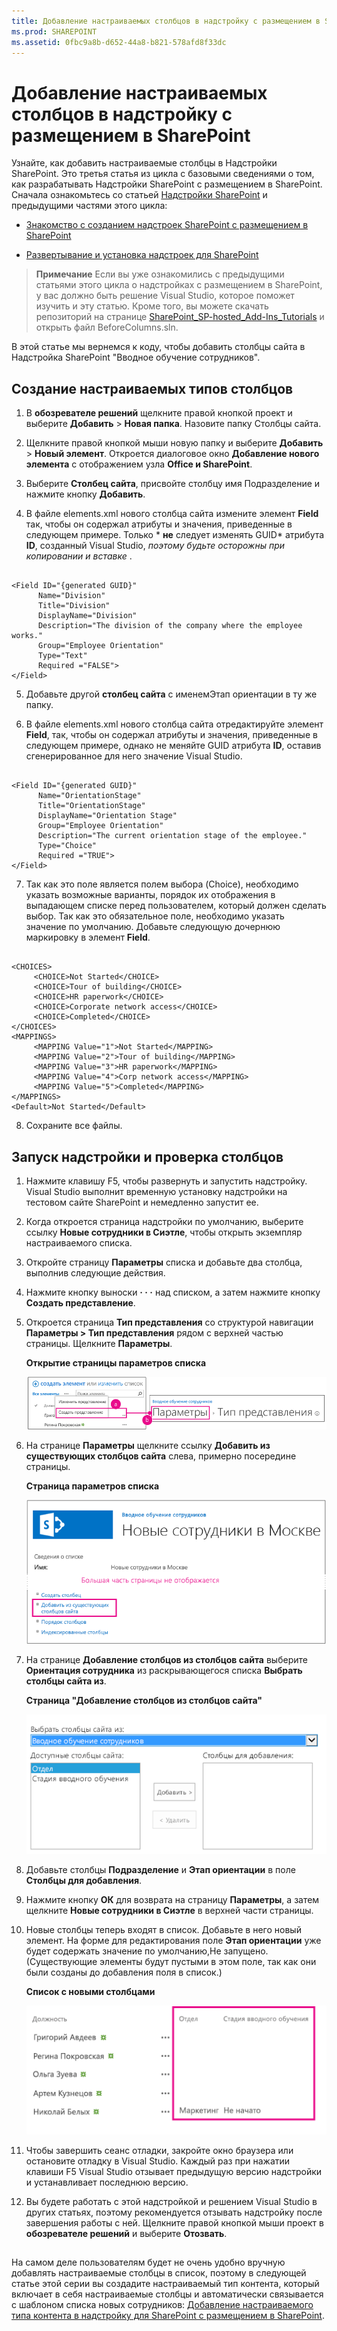 ```yaml
---
title: Добавление настраиваемых столбцов в надстройку с размещением в SharePoint
ms.prod: SHAREPOINT
ms.assetid: 0fbc9a8b-d652-44a8-b821-578afd8f33dc
---
```



# Добавление настраиваемых столбцов в надстройку с размещением в SharePoint
Узнайте, как добавить настраиваемые столбцы в Надстройки SharePoint.
Это третья статья из цикла с базовыми сведениями о том, как разрабатывать Надстройки SharePoint с размещением в SharePoint. Сначала ознакомьтесь со статьей  [Надстройки SharePoint](sharepoint-add-ins.md) и предыдущими частями этого цикла:
  
    
    


-  [Знакомство с созданием надстроек SharePoint с размещением в SharePoint](get-started-creating-sharepoint-hosted-sharepoint-add-ins.md)
    
  
-  [Развертывание и установка надстроек для SharePoint](deploy-and-install-a-sharepoint-hosted-sharepoint-add-in.md)
    
  

> **Примечание**
> Если вы уже ознакомились с предыдущими статьями этого цикла о надстройках с размещением в SharePoint, у вас должно быть решение Visual Studio, которое поможет изучить и эту статью. Кроме того, вы можете скачать репозиторий на странице  [SharePoint_SP-hosted_Add-Ins_Tutorials](https://github.com/OfficeDev/SharePoint_SP-hosted_Add-Ins_Tutorials) и открыть файл BeforeColumns.sln.
  
    
    

В этой статье мы вернемся к коду, чтобы добавить столбцы сайта в Надстройка SharePoint "Вводное обучение сотрудников".
## Создание настраиваемых типов столбцов


  
    
    

1. В **обозревателе решений** щелкните правой кнопкой проект и выберите **Добавить** > **Новая папка**. Назовите папку Столбцы сайта.
    
  
2. Щелкните правой кнопкой мыши новую папку и выберите **Добавить** > **Новый элемент**. Откроется диалоговое окно **Добавление нового элемента** с отображением узла **Office и SharePoint**.
    
  
3. Выберите **Столбец сайта**, присвойте столбцу имя Подразделение и нажмите кнопку **Добавить**.
    
  
4. В файле elements.xml нового столбца сайта измените элемент **Field** так, чтобы он содержал атрибуты и значения, приведенные в следующем примере. Только * **не** следует изменять GUID*  атрибута **ID**, созданный Visual Studio,  *поэтому будьте осторожны при копировании и вставке*  .
    
 ```
  
<Field ID="{generated GUID}"
       Name="Division" 
       Title="Division" 
       DisplayName="Division" 
       Description="The division of the company where the employee works." 
       Group="Employee Orientation" 
       Type="Text" 
       Required ="FALSE">
</Field>
 ```

5. Добавьте другой **столбец сайта** с именемЭтап ориентации в ту же папку.
    
  
6. В файле elements.xml нового столбца сайта отредактируйте элемент **Field**, так, чтобы он содержал атрибуты и значения, приведенные в следующем примере, однако не меняйте GUID атрибута **ID**, оставив сгенерированное для него значение Visual Studio.
    
 ```
  
<Field ID="{generated GUID}"
       Name="OrientationStage" 
       Title="OrientationStage"
       DisplayName="Orientation Stage" 
       Group="Employee Orientation" 
       Description="The current orientation stage of the employee." 
       Type="Choice"
       Required ="TRUE">
</Field>
 ```

7. Так как это поле является полем выбора (Choice), необходимо указать возможные варианты, порядок их отображения в выпадающем списке перед пользователем, который должен сделать выбор. Так как это обязательное поле, необходимо указать значение по умолчанию. Добавьте следующую дочернюю маркировку в элемент **Field**.
    
 ```
  
<CHOICES>
      <CHOICE>Not Started</CHOICE>
      <CHOICE>Tour of building</CHOICE>
      <CHOICE>HR paperwork</CHOICE>
      <CHOICE>Corporate network access</CHOICE>
      <CHOICE>Completed</CHOICE>
</CHOICES>
<MAPPINGS>
      <MAPPING Value="1">Not Started</MAPPING>
      <MAPPING Value="2">Tour of building</MAPPING>
      <MAPPING Value="3">HR paperwork</MAPPING>
      <MAPPING Value="4">Corp network access</MAPPING>
      <MAPPING Value="5">Completed</MAPPING>
</MAPPINGS>
<Default>Not Started</Default>
 ```

8. Сохраните все файлы.
    
  

## Запуск надстройки и проверка столбцов


  
    
    

1. Нажмите клавишу F5, чтобы развернуть и запустить надстройку. Visual Studio выполнит временную установку надстройки на тестовом сайте SharePoint и немедленно запустит ее. 
    
  
2. Когда откроется страница надстройки по умолчанию, выберите ссылку **Новые сотрудники в Сиэтле**, чтобы открыть экземпляр настраиваемого списка.
    
  
3. Откройте страницу **Параметры** списка и добавьте два столбца, выполнив следующие действия.
    
1. Нажмите кнопку выноски **· · ·** над списком, а затем нажмите кнопку **Создать представление**.
    
  
2. Откроется страница **Тип представления** со структурой навигации **Параметры > Тип представления** рядом с верхней частью страницы. Щелкните **Параметры**.
    
   **Открытие страницы параметров списка**

  

     ![Список новых сотрудников в Сиэтле с кнопкой выноски и элементом создания представления, выделенным как первый шаг. Еще указана стрелка на страницу создания представления с выделенной строкой навигации "Параметры".](images/6c119cae-adf8-42ff-9890-f3aa1e11719d.png)
  

    
    
  
3. На странице **Параметры** щелкните ссылку **Добавить из существующих столбцов сайта** слева, примерно посередине страницы.
    
   **Страница параметров списка**

  

     ![Страница параметров экземпляра списка с выделенной ссылкой для добавления столбцов в разделе столбцов сайта.](images/a8698b77-b9d2-40f6-89f6-ccc3c6e06073.png)
  

    
    
  
4. На странице **Добавление столбцов из столбцов сайта** выберите **Ориентация сотрудника** из раскрывающегося списка **Выбрать столбцы сайта из**.
    
   **Страница "Добавление столбцов из столбцов сайта"**

  

     ![Элемент управления для выбора столбцов SharePoint. В раскрывающемся списке "Выбрать столбцы сайта" выбран пункт "Адаптация сотрудников".](images/3b33c622-c52a-45fd-8ea1-d7f307539753.png)
  

    
    
  
5. Добавьте столбцы **Подразделение** и **Этап ориентации** в поле **Столбцы для добавления**.
    
  
6. Нажмите кнопку **ОК** для возврата на страницу **Параметры**, а затем щелкните **Новые сотрудники в Сиэтле** в верхней части страницы.
    
  
4. Новые столбцы теперь входят в список. Добавьте в него новый элемент. На форме для редактирования поле **Этап ориентации** уже будет содержать значение по умолчанию,Не запущено. (Существующие элементы будут пустыми в этом поле, так как они были созданы до добавления поля в список.)
    
   **Список с новыми столбцами**

  

     ![Список с новыми столбцами "Подразделение" и "Этап адаптации".](images/d4e17424-c06b-4635-aab8-4912cee5fe35.png)
  

    
    
  
5. Чтобы завершить сеанс отладки, закройте окно браузера или остановите отладку в Visual Studio. Каждый раз при нажатии клавиши F5 Visual Studio отзывает предыдущую версию надстройки и устанавливает последнюю версию.
    
  
6. Вы будете работать с этой надстройкой и решением Visual Studio в других статьях, поэтому рекомендуется отзывать надстройку после завершения работы с ней. Щелкните правой кнопкой мыши проект в **обозревателе решений** и выберите **Отозвать**.
    
  

## 
<a name="Nextsteps"> </a>

На самом деле пользователям будет не очень удобно вручную добавлять настраиваемые столбцы в список, поэтому в следующей статье этой серии вы создадите настраиваемый тип контента, который включает в себя настраиваемые столбцы и автоматически связывается с шаблоном списка новых сотрудников:  [Добавление настраиваемого типа контента в надстройку для SharePoint с размещением в SharePoint](add-a-custom-content-type-to-a-sharepoint-hostedsharepoint-add-in.md). 
  
    
    

